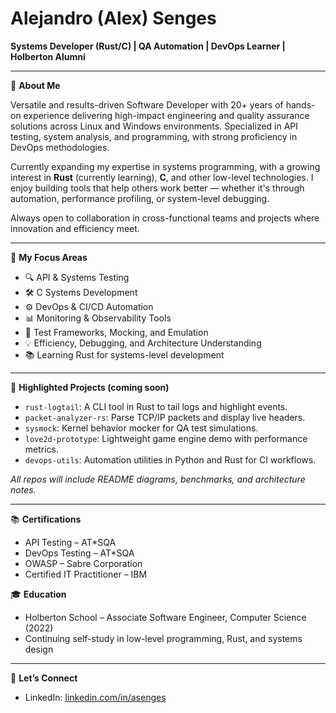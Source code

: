 # Alejandro (Alex) Senges

**Systems Developer (Rust/C) | QA Automation | DevOps Learner | Holberton Alumni**

---

🔧 **About Me**

Versatile and results-driven Software Developer with 20+ years of hands-on experience delivering high-impact engineering and quality assurance solutions across Linux and Windows environments. Specialized in API testing, system analysis, and programming, with strong proficiency in DevOps methodologies.

Currently expanding my expertise in systems programming, with a growing interest in **Rust** (currently learning), **C**, and other low-level technologies. I enjoy building tools that help others work better — whether it's through automation, performance profiling, or system-level debugging.

Always open to collaboration in cross-functional teams and projects where innovation and efficiency meet.

---

🚀 **My Focus Areas**

- 🔍 API & Systems Testing
- 🛠️ C Systems Development
- ⚙️ DevOps & CI/CD Automation
- 📊 Monitoring & Observability Tools
- 🧪 Test Frameworks, Mocking, and Emulation
- 💡 Efficiency, Debugging, and Architecture Understanding
- 📚 Learning Rust for systems-level development

---

📂 **Highlighted Projects (coming soon)**

- `rust-logtail`: A CLI tool in Rust to tail logs and highlight events.
- `packet-analyzer-rs`: Parse TCP/IP packets and display live headers.
- `sysmock`: Kernel behavior mocker for QA test simulations.
- `love2d-prototype`: Lightweight game engine demo with performance metrics.
- `devops-utils`: Automation utilities in Python and Rust for CI workflows.

*All repos will include README diagrams, benchmarks, and architecture notes.*

---

📚 **Certifications**

- API Testing – AT*SQA
- DevOps Testing – AT*SQA
- OWASP – Sabre Corporation
- Certified IT Practitioner – IBM

🎓 **Education**

- Holberton School – Associate Software Engineer, Computer Science (2022)
- Continuing self-study in low-level programming, Rust, and systems design

---

📨 **Let’s Connect**

- LinkedIn: [linkedin.com/in/asenges](https://linkedin.com/in/asenges)
